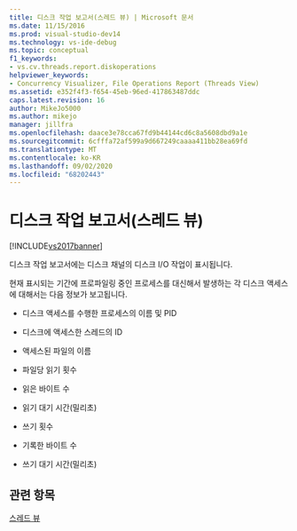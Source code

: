 ```yaml
---
title: 디스크 작업 보고서(스레드 뷰) | Microsoft 문서
ms.date: 11/15/2016
ms.prod: visual-studio-dev14
ms.technology: vs-ide-debug
ms.topic: conceptual
f1_keywords:
- vs.cv.threads.report.diskoperations
helpviewer_keywords:
- Concurrency Visualizer, File Operations Report (Threads View)
ms.assetid: e352f4f3-f654-45eb-96ed-417863487ddc
caps.latest.revision: 16
author: MikeJo5000
ms.author: mikejo
manager: jillfra
ms.openlocfilehash: daace3e78cca67fd9b44144cd6c8a5608dbd9a1e
ms.sourcegitcommit: 6cfffa72af599a9d667249caaaa411bb28ea69fd
ms.translationtype: MT
ms.contentlocale: ko-KR
ms.lasthandoff: 09/02/2020
ms.locfileid: "68202443"
---
```

# <a name="disk-operations-report-threads-view"></a>디스크 작업 보고서(스레드 뷰)
[!INCLUDE[vs2017banner](../includes/vs2017banner.md)]

디스크 작업 보고서에는 디스크 채널의 디스크 I/O 작업이 표시됩니다.  
  
 현재 표시되는 기간에 프로파일링 중인 프로세스를 대신해서 발생하는 각 디스크 액세스에 대해서는 다음 정보가 보고됩니다.  
  
- 디스크 액세스를 수행한 프로세스의 이름 및 PID  
  
- 디스크에 액세스한 스레드의 ID  
  
- 액세스된 파일의 이름  
  
- 파일당 읽기 횟수  
  
- 읽은 바이트 수  
  
- 읽기 대기 시간(밀리초)  
  
- 쓰기 횟수  
  
- 기록한 바이트 수  
  
- 쓰기 대기 시간(밀리초)  
  
## <a name="see-also"></a>관련 항목  
 [스레드 뷰](../profiling/threads-view-parallel-performance.md)
